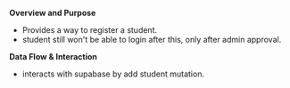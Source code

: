 **Overview and Purpose**

- Provides a way to register a student.
- student still won't be able to login after this, only after admin approval.

**Data Flow & Interaction**

- interacts with supabase by add student mutation.
